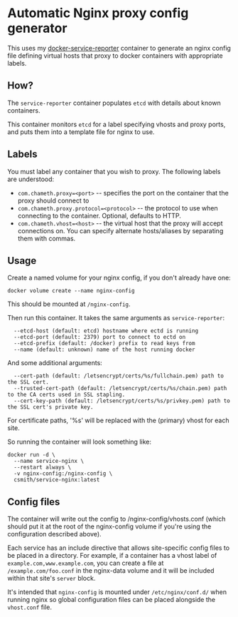 # Automatic Nginx proxy config generator 

This uses my [docker-service-reporter](https://github.com/csmith/docker-service-reporter/)
container to generate an nginx config file defining virtual hosts that proxy
to docker containers with appropriate labels.

## How? 

The `service-reporter` container populates `etcd` with details about
known containers.

This container monitors `etcd` for a label specifying vhosts and proxy ports,
and puts them into a template file for nginx to use. 

## Labels

You must label any container that you wish to proxy. The following labels
are understood:

* `com.chameth.proxy=<port>` -- specifies the port on the container that the
  proxy should connect to
* `com.chameth.proxy.protocol=<protocol>` -- the protocol to use when
  connecting to the container. Optional, defaults to HTTP.
* `com.chameth.vhost=<host>` -- the virtual host that the proxy will accept
  connections on. You can specify alternate hosts/aliases by separating them
  with commas.

## Usage

Create a named volume for your nginx config, if you don't already have one:

```
docker volume create --name nginx-config
```

This should be mounted at `/nginx-config`.

Then run this container. It takes the same arguments as `service-reporter`:

```
  --etcd-host (default: etcd) hostname where ectd is running
  --etcd-port (default: 2379) port to connect to ectd on
  --etcd-prefix (default: /docker) prefix to read keys from
  --name (default: unknown) name of the host running docker
```

And some additional arguments:

```
  --cert-path (default: /letsencrypt/certs/%s/fullchain.pem) path to the SSL cert.
  --trusted-cert-path (default: /letsencrypt/certs/%s/chain.pem) path to the CA certs used in SSL stapling.
  --cert-key-path (default: /letsencrypt/certs/%s/privkey.pem) path to the SSL cert's private key.
```

For certificate paths, '%s' will be replaced with the (primary) vhost for each
site.

So running the container will look something like:

```
docker run -d \
  --name service-nginx \
  --restart always \
  -v nginx-config:/nginx-config \
  csmith/service-nginx:latest
```

## Config files

The container will write out the config to /nginx-config/vhosts.conf (which
should put it at the root of the nginx-config volume if you're using the
configuration described above).

Each service has an include directive that allows site-specific config files to
be placed in a directory. For example, if a container has a vhost label of
`example.com,www.example.com`, you can create a file at `/example.com/foo.conf`
in the nginx-data volume and it will be included within that site's `server`
block.

It's intended that `nginx-config` is mounted under `/etc/nginx/conf.d/` when
running nginx so global configuration files can be placed alongside the
`vhost.conf` file.

